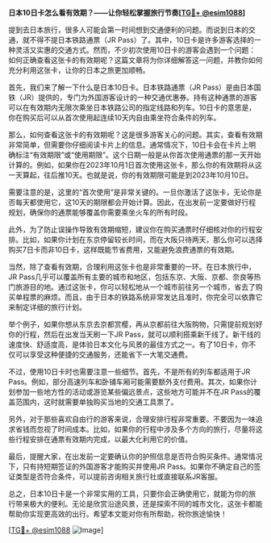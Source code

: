 **日本10日卡怎么看有效期？——让你轻松掌握旅行节奏[[TG💪+ @esim1088](https://t.me/s/esim1088)]**

提到去日本旅行，很多人可能会第一时间想到交通便利的问题。而说到日本的交通，就不得不提日本铁路通票（JR Pass）了。其中，10日卡是许多游客选择的一种灵活又实惠的交通方式。然而，不少初次使用10日卡的游客会遇到一个问题：如何正确查看这张卡的有效期呢？这篇文章将为你详细解答这一问题，并教你如何充分利用这张卡，让你的日本之旅更加顺畅。

首先，我们来了解一下什么是日本10日卡。日本铁路通票（JR Pass）是由日本国铁（JR）提供的，专门为外国游客设计的一种交通优惠券。持有这种通票的游客可以在有效期内无限次乘坐日本铁路公司的指定线路和列车。10日卡的意思是，你在购买后可以从首次使用起连续10天内自由乘坐符合条件的列车。

那么，如何查看这张卡的有效期呢？这是很多游客关心的问题。其实，查看有效期非常简单，但需要你仔细阅读卡片上的信息。通常情况下，10日卡会在卡片上明确标注“有效期限”或“使用期限”。这个日期一般是从你首次使用通票的那一天开始计算的。例如，如果你在2023年10月1日首次使用这张卡，那么你的有效期将从这一天算起，往后推10天。也就是说，你的有效期限可能是到2023年10月10日。

需要注意的是，这里的“首次使用”是非常关键的。一旦你激活了这张卡，无论你是否每天都使用它，这10天的期限都会开始计算。因此，在出发前一定要做好行程规划，确保你的通票能够覆盖你需要乘坐火车的所有时段。

此外，为了防止误操作导致有效期缩短，建议你在购买通票时仔细核对你的行程安排。比如，如果你计划在东京停留较长时间，而在大阪只待两天，那么你可以选择购买7日卡而非10日卡，这样既能节省费用，又能避免浪费通票的有效期。

当然，除了查看有效期，合理利用这张卡也是非常重要的一环。在日本旅行中，JR Pass几乎可以覆盖所有主要的城市和地区，包括东京、大阪、京都、奈良等热门旅游目的地。通过这张卡，你可以轻松地从一个城市前往另一个城市，省去了购买单程票的麻烦。而且，由于日本的铁路系统非常发达且准时，你完全可以依靠它来制定详细的旅行计划。

举个例子，如果你想从东京去京都赏樱，再从京都前往大阪购物，只需提前规划好你的行程，然后在出发当天刷一下JR Pass，就可以顺利搭乘新干线了。新干线的速度快、舒适度高，是体验日本文化与风景的最佳方式之一。有了10日卡，你不仅可以享受这种便捷的交通服务，还能省下一大笔交通费。

不过，使用10日卡时也需要注意一些细节。首先，不是所有的列车都适用于JR Pass。例如，部分高速列车和卧铺车厢可能需要额外支付费用。其次，如果你计划参加一些地方性的活动或游览某些偏远景点，这些地方可能并不在JR Pass的覆盖范围内，这时就需要单独购买当地的交通工具票了。

另外，对于那些喜欢自由行的游客来说，合理安排行程非常重要。不要因为一味追求省钱而忽视了时间成本。比如，如果你的行程中涉及多个方向的旅行，尽量将这些行程安排在通票有效期内完成，以最大化利用它的价值。

最后，提醒大家，在出发前一定要确认你的护照信息是否符合购买条件。通常情况下，只有持短期签证的外国游客才能购买并使用JR Pass。如果你不确定自己的签证类型是否符合条件，可以提前咨询相关旅行社或直接联系JR客服。

总之，日本10日卡是一个非常实用的工具，只要你会正确使用它，就能为你的旅行带来极大的便利。无论是欣赏沿途风景，还是探索不同的城市文化，这张卡都能帮助你实现更高效的出行。希望本文能对你有所帮助，祝你旅途愉快！

[[TG💪+ @esim1088](https://t.me/s/esim1088) ![Image](https://i.postimg.cc/4NQfJmqS/Snipaste-2025-05-13-00-14-12.png)]